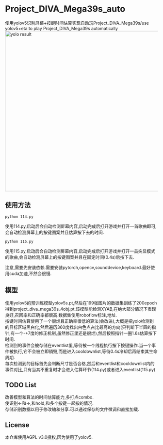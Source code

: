 # Project_DIVA_Mega39s_auto
使用yolov5识别屏幕+按键时间估算实现自动玩Project_DIVA_Mega39s/use yolov5+eta to play Project_DIVA_Mega39s automatically
<img width="529" alt="yolo result" src="https://github.com/sszzz830/Project_DIVA_Mega39s_auto/assets/32834442/e4342a30-d40b-42fc-b2e6-669fd0515e89">

## 使用方法
```
python 114.py
```
使用114.py,启动后会自动检测屏幕内容,启动完成后打开游戏并打开一首歌曲即可,会自动检测屏幕上的按键图案并且估算按下去的时间.
```
python 115.py
```
使用115.py,启动后会自动检测屏幕内容,启动完成后打开游戏并打开一首突显模式的歌曲,会自动检测屏幕上的按键图案并且在固定时间(0.4s)后按下去.

注意,需要先安装依赖.需要安装pytorch,opencv,sounddevice,keyboard.最好使用cuda加速,不然会很慢.

## 模型
使用yolov5的预训练模型yolov5s.pt,然后在199张图片的数据集训练了200epoch得到project_diva_mega39s_4obj.pt.该模型能检测XYAB,在绝大部分情况下表现良好,召回率和正确率都很高.数据集使用roboflow标注,地址.<br>
按键时间估算使用了一个很烂且正确率很低的算法(会改进),大概是把yolo检测到的目标区域黑白化,然后遍历360度找出白色点占比最高的方向(只判断下半圆的指针,有一个-+7度的修正机制,虽然修正里还是很烂),然后按照指针一圈1.6s估算按下时间.<br>
检测到的事件会被存储在eventlist里,等待被一个线程执行按下按键操作.当一个事件被执行,它不会被立即销毁,而是进入cooldownlist,等待0.4s冷却后再结束其生命周期.<br>
每次检测到的目标首先会判断尺寸是否合格,然后和eventlist和cooldownlist内的事件对比,只有当其不重复时才会进入估算环节(114.py)或者进入eventlist(115.py)<br>

## TODO List
改善模型和算法的时间估算能力,多打点combo.<br>
使识别<-和->,和hold,和多个按键一起按的情况.<br>
存储识别数据以用于修改轴和分享.可以通过保存的文件微调和直接加载.

## License
本仓库使用AGPL v3.0授权,因为使用了yolov5.




